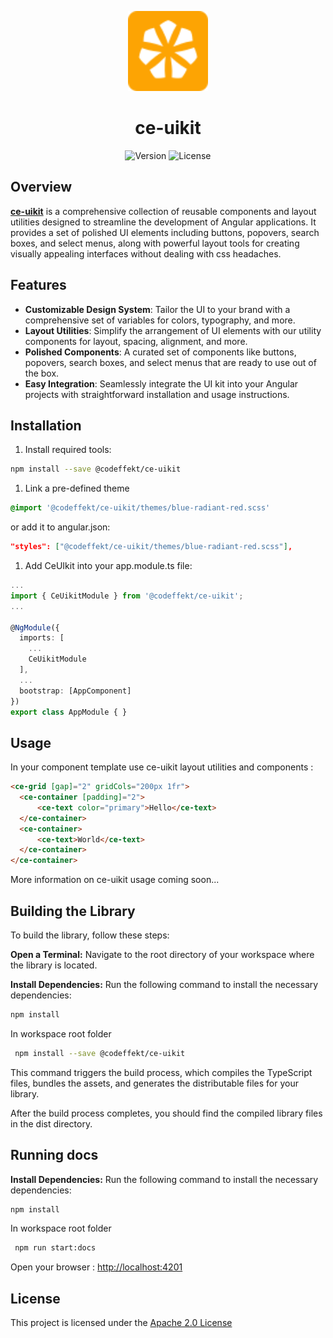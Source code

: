
<p align="center">
      <img src="./projects/docs/public/logo.svg" alt"logo" width="128px" height="128px">
</p>

<h1 align="center">ce-uikit</h1>

<p align="center">
  <img src="https://img.shields.io/badge/version-v0.1.0-blue.svg" alt="Version">
  <img src="https://img.shields.io/github/license/saltstack/salt" alt="License">
</p>

## Overview

[**ce-uikit**](https://github.com/codeffekt/ce-uikit) is a comprehensive collection of reusable components and layout utilities designed to streamline the development of Angular applications. 
It provides a set of polished UI elements including buttons, popovers, search boxes, and select menus, along with powerful layout tools for creating visually appealing interfaces without dealing with css headaches.

## Features

- **Customizable Design System**: Tailor the UI to your brand with a comprehensive set of variables for colors, typography, and more.
- **Layout Utilities**: Simplify the arrangement of UI elements with our utility components for layout, spacing, alignment, and more.
- **Polished Components**: A curated set of components like buttons, popovers, search boxes, and select menus that are ready to use out of the box.
- **Easy Integration**: Seamlessly integrate the UI kit into your Angular projects with straightforward installation and usage instructions.


## Installation

1. Install required tools:

 ```sh
 npm install --save @codeffekt/ce-uikit
 ```

1. Link a pre-defined theme 

 ```scss
 @import '@codeffekt/ce-uikit/themes/blue-radiant-red.scss'
 ```

 or add it to angular.json:
 ```json
 "styles": ["@codeffekt/ce-uikit/themes/blue-radiant-red.scss"],
 ```
 
1. Add CeUIkit into your app.module.ts file:

```typescript
...
import { CeUikitModule } from '@codeffekt/ce-uikit';
...

@NgModule({
  imports: [
    ...
    CeUikitModule
  ],
  ...
  bootstrap: [AppComponent]
})
export class AppModule { }
```
## Usage 

In your component template use ce-uikit layout utilities and components :

```html
<ce-grid [gap]="2" gridCols="200px 1fr">
  <ce-container [padding]="2">
      <ce-text color="primary">Hello</ce-text>
  </ce-container>
  <ce-container>
      <ce-text>World</ce-text>
  </ce-container>
</ce-container>
```
More information on ce-uikit usage coming soon...

## Building the Library

To build the library, follow these steps:

**Open a Terminal:**
    Navigate to the root directory of your workspace where the library is located.    

**Install Dependencies:**
Run the following command to install the necessary dependencies:
```bash
npm install
```
In workspace root folder
```sh
 npm install --save @codeffekt/ce-uikit
```
This command triggers the build process, which compiles the TypeScript files, bundles the assets, and generates the distributable files for your library.

After the build process completes, you should find the compiled library files in the dist directory.

## Running docs

**Install Dependencies:**
Run the following command to install the necessary dependencies:
```bash
npm install
```
In workspace root folder
```sh
 npm run start:docs
```

Open your browser : [http://localhost:4201](http://localhost:4201)

## License
This project is licensed under the [Apache 2.0 License](https://opensource.org/licenses/Apache-2.0)